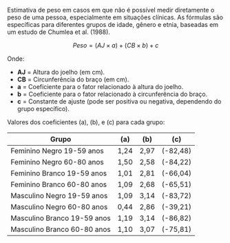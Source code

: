 
Estimativa de peso em casos em que não é possível medir diretamente o peso de uma pessoa, especialmente em situações clínicas. As fórmulas são específicas para diferentes grupos de idade, gênero e etnia, baseadas em um estudo de Chumlea et al. (1988).

$$
Peso = (AJ \times a) + (CB \times b) + c
$$

Onde:
- **AJ** = Altura do joelho (em cm).
- **CB** = Circunferência do braço (em cm).
- **a** = Coeficiente para o fator relacionado à altura do joelho.
- **b** = Coeficiente para o fator relacionado à circunferência do braço.
- **c** = Constante de ajuste (pode ser positiva ou negativa, dependendo do grupo específico).

Valores dos coeficientes \(a\), \(b\), e \(c\) para cada grupo:

| Grupo                        | \(a\)    | \(b\)    | \(c\)       |
|------------------------------|----------|----------|-------------|
| Feminino Negro 19-59 anos    | 1,24     | 2,97     | \(-82,48\)  |
| Feminino Negro 60-80 anos    | 1,50     | 2,58     | \(-84,22\)  |
| Feminino Branco 19-59 anos   | 1,01     | 2,81     | \(-66,04\)  |
| Feminino Branco 60-80 anos   | 1,09     | 2,68     | \(-65,51\)  |
| Masculino Negro 19-59 anos   | 1,09     | 3,14     | \(-83,72\)  |
| Masculino Negro 60-80 anos   | 0,44     | 2,86     | \(-39,21\)  |
| Masculino Branco 19-59 anos  | 1,19     | 3,14     | \(-86,82\)  |
| Masculino Branco 60-80 anos  | 1,10     | 3,07     | \(-75,81\)  |
